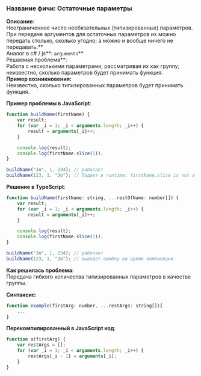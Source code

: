 ### Название фичи: Остаточные параметры

**Описание**:  
Неограниченное число необязательных \(типизированных\) параметров. При передаче аргументов для остаточных параметров их можно передать столько, сколько угодно; а можно и вообще ничего не передавать.**  
Аналог в c\# / js**: `arguments`**  
Решаемая проблема**:  
Работа с несколькими параметрами, рассматривая их как группу; неизвестно, сколько параметров будет принимать функция.  
**Пример возникновения:**  
Неизвестно, сколько типизированных параметров будет принимать функция.

**Пример проблемы в JavaScript**:

```js
function buildName(firstName) {
    var result;
    for (var _i = 1; _i < arguments.length; _i++) {
        result = arguments[_i]++;
    }

    console.log(result);
    console.log(firstName.slice(1));
}

buildName("Jo", 1, 234); // работает
buildName(123, 1, "Jo"); // Падает в runtime: firstName.slice is not a function
```

**Решение в TypeScript**:

```js
function buildName(firstName: string, ...restOfName: number[]) {
    var result;
    for (var _i = 1; _i < arguments.length; _i++) {
        result = arguments[_i]++;
    }

    console.log(result);
    console.log(firstName.slice(1));
}

buildName("Jo", 1, 234); // работает
buildName(123, 1, "Jo"); // выведет ошибку во время компиляции
```

**Как решилась проблема**:  
Передача гибкого количества типизированных параметров в качестве группы.

**Синтаксис**:

```js
function example(firstArg: number, ...restArgs: string[]){
    ...
}
```

**Перекомпилированный в JavaScript код**:

```js
function a(firstArg) {
    var restArgs = [];
    for (var _i = 1; _i < arguments.length; _i++) {
        restArgs[_i - 1] = arguments[_i];
    }
}

```



